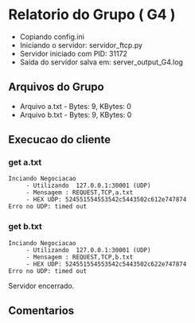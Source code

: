 # Relatorio do Grupo ( G4 )

 - Copiando config.ini
- Iniciando o servidor: servidor_ftcp.py
 - Servidor iniciado com PID: 31172
 - Saída do servidor salva em: server_output_G4.log

## Arquivos do Grupo

- Arquivo a.txt - Bytes: 9, KBytes: 0
- Arquivo b.txt - Bytes: 9, KBytes: 0

## Execucao do cliente

### get a.txt
```
Inciando Negociacao
	 - Utilizando  127.0.0.1:30001 (UDP)
	 - Mensagem : REQUEST,TCP,a.txt
	 - HEX UDP: 524551554553542c5443502c612e747874
Erro no UDP: timed out
```
### get b.txt
```
Inciando Negociacao
	 - Utilizando  127.0.0.1:30001 (UDP)
	 - Mensagem : REQUEST,TCP,b.txt
	 - HEX UDP: 524551554553542c5443502c622e747874
Erro no UDP: timed out
```
Servidor encerrado.

## Comentarios
